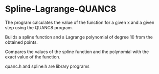 # Spline-Lagrange-QUANC8

The program calculates the value of the function for a given x and a given step using the QUANC8 program. 

Builds a spline function and a Lagrange polynomial of degree 10 from the obtained points. 

Compares the values of the spline function and the polynomial with the exact value of the function.

quanc.h and spline.h are library programs
